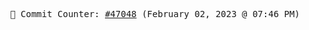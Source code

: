<p align="center">
    <samp>
        📮 Commit Counter: <a href="https://github.com/Javascript-void0/Javascript-void0/commits/main">#47048</a> (February 02, 2023 @ 07:46 PM)
    </samp>
</p>